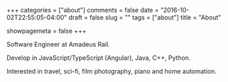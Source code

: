 +++
categories = ["about"]
comments = false
date = "2016-10-02T22:55:05-04:00"
draft = false
slug = ""
tags = ["about"]
title = "About"

showpagemeta = false
+++


Software Engineer at Amadeus Rail.

Develop in JavaScript/TypeScript (Angular), Java, C++, Python.

Interested in travel, sci-fi, film photography, piano and home automation.

